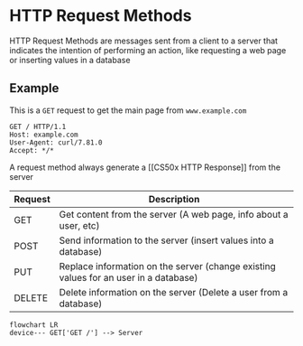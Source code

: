 # HTTP Request Methods
HTTP Request Methods are messages sent from a client to a server that indicates the intention of performing an action, like requesting a web page or inserting values in a database


## Example
This is a `GET` request to get the main page from `www.example.com`
```http
GET / HTTP/1.1
Host: example.com
User-Agent: curl/7.81.0
Accept: */*
```

A request method always generate a [[CS50x HTTP Response]] from the server

| Request | Description |
|-------- | ----------- |
| GET     | Get content from the server (A web page, info about a user, etc)
| POST    | Send information to the server (insert values into a database)
| PUT     | Replace information on the server (change existing values for an user in a database)
| DELETE  | Delete information on the server (Delete a user from a database)

```mermaid
flowchart LR
device--- GET['GET /'] --> Server
```

